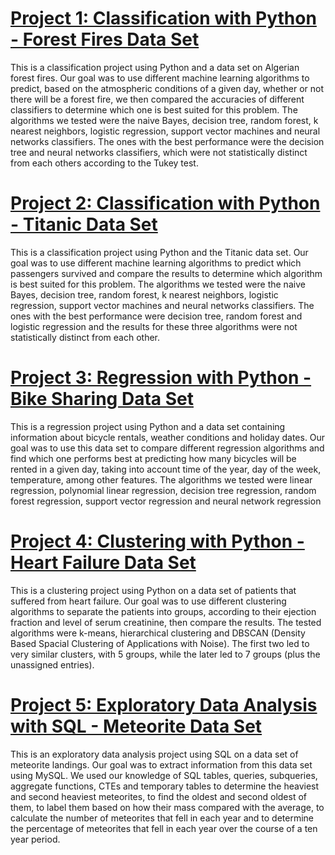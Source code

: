 # [Project 1: Classification with Python - Forest Fires Data Set](https://github.com/ericmattos/Forest-Fires-Classification)

This is a classification project using Python and a data set on Algerian forest fires. Our goal was to use different machine learning algorithms to predict, based on the atmospheric conditions of a given day, whether or not there will be a forest fire, we then compared the accuracies of different classifiers to determine which one is best suited for this problem. The algorithms we tested were the naive Bayes, decision tree, random forest, k nearest neighbors, logistic regression, support vector machines and neural networks classifiers. The ones with the best performance were the decision tree and neural networks classifiers, which were not statistically distinct from each others according to the Tukey test.

# [Project 2: Classification with Python - Titanic Data Set](https://github.com/ericmattos/Titanic-Classification)

This is a classification project using Python and the Titanic data set. Our goal was to use different machine learning algorithms to predict which passengers survived and compare the results to determine which algorithm is best suited for this problem. The algorithms we tested were the naive Bayes, decision tree, random forest, k nearest neighbors, logistic regression, support vector machines and neural networks classifiers. The ones with the best performance were decision tree, random forest and logistic regression and the results for these three algorithms were not statistically distinct from each other.

# [Project 3: Regression with Python - Bike Sharing Data Set](https://github.com/ericmattos/Bike-Sharing-Regression)

This is a regression project using Python and a data set containing information about bicycle rentals, weather conditions and holiday dates. Our goal was to use this data set to compare different regression algorithms and find which one performs best at predicting how many bicycles will be rented in a given day, taking into account time of the year, day of the week, temperature, among other features. The algorithms we tested were linear regression, polynomial linear regression, decision tree regression, random forest regression, support vector regression and neural network regression

# [Project 4: Clustering with Python - Heart Failure Data Set](https://github.com/ericmattos/Heart-Failure-Clustering)

This is a clustering project using Python on a data set of patients that suffered from heart failure. Our goal was to use different clustering algorithms to separate the patients into groups, according to their ejection fraction and level of serum creatinine, then compare the results. The tested algorithms were k-means, hierarchical clustering and DBSCAN (Density Based Spacial Clustering of Applications with Noise). The first two led to very similar clusters, with 5 groups, while the later led to 7 groups (plus the unassigned entries).

# [Project 5: Exploratory Data Analysis with SQL - Meteorite Data Set](https://github.com/ericmattos/Meteorite-Exploratory-Data-Analysis)

This is an exploratory data analysis project using SQL on a data set of meteorite landings.  Our goal was to extract information from this data set using MySQL. We used our knowledge of SQL tables, queries, subqueries, aggregate functions, CTEs and temporary tables to determine the heaviest and second heaviest meteorites, to find the oldest and second oldest of them, to label them based on how their mass compared with the average, to calculate the number of meteorites that fell in each year and to determine the percentage of meteorites that fell in each year over the course of a ten year period.
